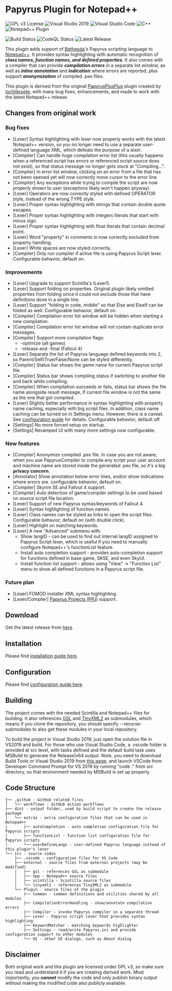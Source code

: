 # Papyrus Plugin for Notepad++
![GPL v3 License](https://img.shields.io/badge/License-GPL%20v3-blue)
![Visual Studio 2019](https://img.shields.io/badge/Visual%20Studio-2019-blue?logo=visual-studio)
![Visual Studio Code](https://img.shields.io/badge/Visual%20Studio%20Code-grey?logo=visual-studio-code)
![C++](https://img.shields.io/badge/c++-blue.svg?&logo=c%2B%2B)
![Notepad++ Plugin](https://img.shields.io/badge/Notepad++-Plugin-blue.svg?&logo=notepad%2B%2B)

![Build Status](https://github.com/blu3mania/npp-papyrus/workflows/Build/badge.svg?branch=main)
![CodeQL Status](https://github.com/blu3mania/npp-papyrus/workflows/CodeQL/badge.svg?branch=main)
![Latest Release](https://img.shields.io/github/v/release/blu3mania/npp-papyrus)

This plugin adds support of [Bethesda](https://bethesdagamestudios.com/)'s Papyrus scripting language to
[Notepad++](https://notepad-plus-plus.org/).
It provides syntax highlighting with automatic recognition of ***class names, function names, and defined
properties***.
It also comes with a compiler that can provide ***compilation errors*** in a separate list window, as well
as ***inline annotation*** and ***indication*** where errors are reported, plus support ***anonymization***
of compiled .pex files.

This plugin is derived from the original [PapyrusPlusPlus](https://github.com/tschilkroete/PapyrusPlusPlus)
plugin created by [tschilkroete](https://www.nexusmods.com/skyrim/users/20418429), with many bug fixes,
enhancements, and made to work with the latest Notepad++ release.


## Changes from original work
### Bug fixes
- [Lexer] Syntax highlighting with lexer now properly works with the latest Notepad++ version, so you no
  longer need to use a separate user-defined language XML, which defeats the purpose of a *lexer*.
- [Compiler] Can handle huge compilation error list (this usually happens when a referenced script has errors
  or referenced script source does not exist), so that status message no longer gets stuck at "Compiling...".
- [Compiler] In error list window, clicking on an error from a file that has not been opened yet will now
  correctly move cursor to the error line.
- [Compiler] Any exceptions while trying to compile the script are now properly shown to user (exceptions
  likely won't happen anyway).
- [Lexer] Operators are now correctly styled with defined OPERATOR style, instead of the wrong TYPE style.
- [Lexer] Proper syntax highlighting with strings that contain double quote escapes.
- [Lexer] Proper syntax highlighting with integers literals that start with minus sign.
- [Lexer] Proper syntax highlighting with float literals that contain decimal point.
- [Lexer] Word "property" in comments is now correctly excluded from property handling.
- [Lexer] White spaces are now styled correctly.
- [Compiler] Only run compiler if active file is using Papyrus Script lexer. Configurable behavior, default on.

### Improvements
- [Lexer] Upgrade to support Scintilla's ILexer5.
- [Lexer] Support folding on properties. Original plugin likely omitted properties from folding since it could
  not exclude those that have definitions done in a single line.
- [Lexer] Support "folding in code, middle" so that Else and ElseIf can be folded as well. Configurable
  behavior, default on.
- [Compiler] Compilation error list window will be hidden when starting a new compilation.
- [Compiler] Compilation error list window will not contain duplicate error messages.
- [Compiler] Support more compilation flags:
  - -optimize (all games)
  - -release and -final (Fallout 4)
- [Lexer] Separate the list of Papyrus language defined keywords into 2, so Parent/Self/True/False/None can be
  styled differently.
- [Compiler] Status bar shows the game name for current Papyrus script file.
- [Compiler] Status bar shows compiling status if switching to another file and back while compiling.
- [Compiler] When compilation succeeds or fails, status bar shows the file name alongside result message, if
  current file window is not the same as the one that got compiled.
- [Lexer] Slightly better performance in syntax highlighting with property name caching, especially with big
  script files. In addition, class name caching can be turned on in Settings menu. However, there is a caveat.
  See [configuration guide](Configuration.md#class-names-caching) for details. Configurable behavior, default
  off.
- [Settings] No more forced setup on startup.
- [Settings] Revamped UI with many more settings now configurable.

### New features
- [Compiler] Anonymize compiled .pex file. In case you are not aware, when you use PapyrusCompiler to compile
  any script your user account and machine name are stored inside the generated .pex file, so it's a big
  **privacy concern**.
- [Annotator] Show annotation below error lines, and/or show indications where errors are. configurable
  behavior, default on.
- [Compiler] Skyrim SE and Fallout 4 support.
- [Compiler] Auto detection of game/compiler settings to be used based on source script file location.
- [Lexer] Support of new Papyrus syntax/keywords of Fallout 4.
- [Lexer] Syntax highlighting of function names.
- [Lexer] Class names can be styled as links to open the script files. Configurable behavior, default on (with
  double click).
- [Lexer] Highlight on matching keywords.
- [Lexer] A new "Advanced" submenu with:
  - Show langID - can be used to find out internal langID assigned to Papyrus Script lexer, which is useful if
    you need to manually configure Notepad++'s functionList feature.
  - Install auto completion support - provides auto-completion support for functions defined in base game,
    SKSE, and even SkyUI.
  - Install function list support - allows using "View" -> "Function List" menu to show all defined functions
    in a Papyrus script file.

### Future plan
- [Lexer] FOMOD installer XML syntax highlighting.
- [Lexer/Compiler] [Papyrus Projects (PPJ)](https://www.creationkit.com/fallout4/index.php?title=Papyrus_Projects)
  support.


## Download
Get the latest release from [here](https://github.com/blu3mania/npp-papyrus/releases/latest).


## Installation
Please find [installation guide here](Installation.md).


## Configuration
Please find [configuration guide here](Configuration.md).


## Building
The project comes with the needed Scintilla and Notepad++ files for building. It also references
[GSL](https://github.com/microsoft/GSL) and [TinyXML2](https://github.com/leethomason/tinyxml2) as submodules,
which means if you clone the repository, you should specify --recurse-submodules to also get these modules
in your local repository.

To build the project in Visual Studio 2019, just open the solution file in VS2019 and build. For those who use
Visual Studio Code, a .vscode folder is provided at src level, with tasks defined and the default build task
uses MSBuild to generate the Release|x64 output. Note, you need to download Build Tools or Visual Studio 2019
from [this page](https://visualstudio.microsoft.com/downloads/), and launch VSCode from Developer Command Prompt
for VS 2019 by running "code ." from src directory, so that environment needed by MSBuild is set up properly.


## Code Structure
```
├── .github - GitHub related files
│   └── workflows - GitHub action workflows
├── dist - output folder, used by build script to create the release package
│   └── extras - extra configuration files that can be used in Notepad++
│       ├── autoCompletion - auto completion configuration file for Papyrus scripts
│       ├── functionList - function list configuration file for Papyrus scripts
│       └── userDefineLangs - user-defined Papyrus language instead of this plugin's lexer
└── src - source codes
    ├── .vscode - configuration files for VS Code
    ├── external - source files from external projects (may be modified)
    │   ├── gsl - references GSL as submodule
    │   ├── npp - Notepad++ source files
    │   ├── scintilla - Scintilla source files
    │   └── tinyxml2 - references TinyXML2 as submodule
    └── Plugin - source files of the plugin
        ├── Common - common definitions and utilities shared by all modules
        ├── CompilationErrorHandling - show/annotate compilation errors
        ├── Compiler - invoke Papyrus compiler in a separate thread
        ├── Lexer - Papyrus script lexer that provides syntax highlighting
        ├── KeywordMatcher - matching keywords highlighter
        ├── Settings - read/write Papyrus.ini and provide configuration support to other modules
        └── UI - other UI dialogs, such as About dialog
```


## Disclaimer
Both original work and this plugin are licensed under GPL v3, so make sure you read and understand it if you
are creating derived work. Most importantly, you ***cannot*** modify the code and only publish binary output
without making the modified code also publicly available.
